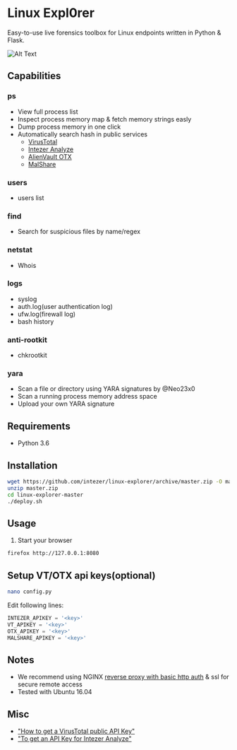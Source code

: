 # Linux Expl0rer
Easy-to-use live forensics toolbox for Linux endpoints written in Python & Flask.

![Alt Text](https://github.com/intezer/linux-explorer/raw/master/image.gif)

## Capabilities
### ps
* View full process list
* Inspect process memory map & fetch memory strings easly
* Dump process memory in one click
* Automatically search hash in public services
  * [VirusTotal](https://www.virustotal.com/#/home/upload)
  * [Intezer Analyze](https://analyze.intezer.com)
  * [AlienVault OTX](https://otx.alienvault.com/)
  * [MalShare](https://malshare.com/)
### users
* users list
### find
* Search for suspicious files by name/regex
### netstat
* Whois
### logs
* syslog
* auth.log(user authentication log)
* ufw.log(firewall log)
* bash history
### anti-rootkit
* chkrootkit
### yara
* Scan a file or directory using YARA signatures by @Neo23x0
* Scan a running process memory address space
* Upload your own YARA signature
  
## Requirements
* Python 3.6

## Installation
```sh
wget https://github.com/intezer/linux-explorer/archive/master.zip -O master.zip
unzip master.zip
cd linux-explorer-master
./deploy.sh
```

## Usage
1. Start your browser
```sh
firefox http://127.0.0.1:8080
```

## Setup VT/OTX api keys(optional)
```sh
nano config.py
```
Edit following lines:
```py
INTEZER_APIKEY = '<key>'
VT_APIKEY = '<key>'
OTX_APIKEY = '<key>'
MALSHARE_APIKEY = '<key>'
```

## Notes
* We recommend using NGINX [reverse proxy with basic http auth](https://www.nginx.com/resources/admin-guide/restricting-access-auth-basic/) & ssl for secure remote access
* Tested with Ubuntu 16.04

## Misc
* ["How to get a VirusTotal public API Key"](https://community.mcafee.com/docs/DOC-6456)
* ["To get an API Key for Intezer Analyze"](https://analyze.intezer.com/#/create-account)

